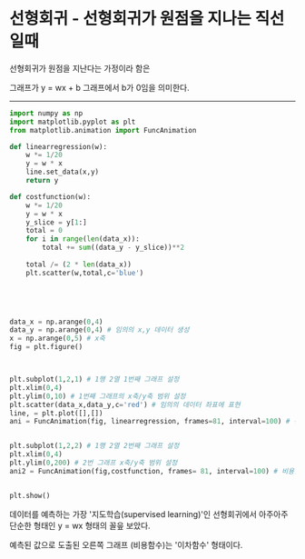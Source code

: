 # 선형회귀 - 선형회귀가 원점을 지나는 직선일때

선형회귀가 원점을 지난다는 가정이라 함은

그래프가 y = wx + b 그래프에서 b가 0임을 의미한다.

---

```python
import numpy as np
import matplotlib.pyplot as plt
from matplotlib.animation import FuncAnimation

def linearregression(w):
    w *= 1/20
    y = w * x
    line.set_data(x,y)
    return y

def costfunction(w):
    w *= 1/20
    y = w * x
    y_slice = y[1:]
    total = 0
    for i in range(len(data_x)):
        total += sum((data_y - y_slice))**2
    
    total /= (2 * len(data_x))
    plt.scatter(w,total,c='blue')


    


data_x = np.arange(0,4)
data_y = np.arange(0,4) # 임의의 x,y 데이터 생성
x = np.arange(0,5) # x축
fig = plt.figure()



plt.subplot(1,2,1) # 1행 2열 1번째 그래프 설정
plt.xlim(0,4)
plt.ylim(0,10) # 1번째 그래프의 x축/y축 범위 설정
plt.scatter(data_x,data_y,c='red') # 임의의 데이터 좌표에 표현
line, = plt.plot([],[])
ani = FuncAnimation(fig, linearregression, frames=81, interval=100) # 선형 애니메이션


plt.subplot(1,2,2) # 1행 2열 2번째 그래프 설정
plt.xlim(0,4)
plt.ylim(0,200) # 2번 그래프 x축/y축 범위 설정
ani2 = FuncAnimation(fig,costfunction, frames= 81, interval=100) # 비용함수 애니메이션


plt.show()
```

데이터를 예측하는 가장 '지도학습(supervised learning)'인 선형회귀에서 아주아주 단순한 형태인 y = wx 형태의 꼴읖 보았다.

예측된 값으로 도출된 오른쪽 그래프 (비용함수)는 '이차함수' 형태이다.

